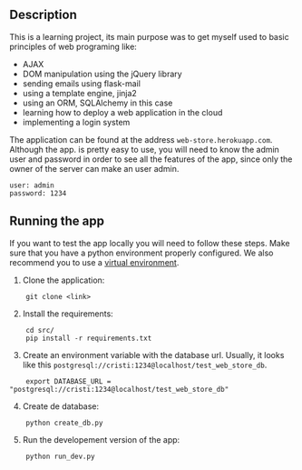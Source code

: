 Description
-----------

This is a learning project, its main purpose was to get myself
used to basic principles of web programing like:
  * AJAX
  * DOM manipulation using the jQuery library
  * sending emails using flask-mail
  * using a template engine, jinja2
  * using an ORM, SQLAlchemy in this case
  * learning how to deploy a web application in the cloud
  * implementing a login system

The application can be found at the address `web-store.herokuapp.com`.
Although the app. is pretty easy to use, you will need to know the
admin user and password in order to see all the features of the app,
since only the owner of the server can make an user admin.

```
user: admin
password: 1234
```

Running the app
---------------

If you want to test the app locally you will need to follow
these steps. Make sure that you have a python environment
properly configured. We also recommend you to use a [virtual
environment](https://virtualenv.pypa.io/en/latest/).

1. Clone the application:
```
    git clone <link>
```

2. Install the requirements:
```
    cd src/
    pip install -r requirements.txt
```

3. Create an environment variable with the database url.
Usually, it looks like this `postgresql://cristi:1234@localhost/test_web_store_db`.
```
    export DATABASE_URL = "postgresql://cristi:1234@localhost/test_web_store_db"
```

4. Create de database:
```
    python create_db.py
```

5. Run the developement version of the app:
```
    python run_dev.py
```
